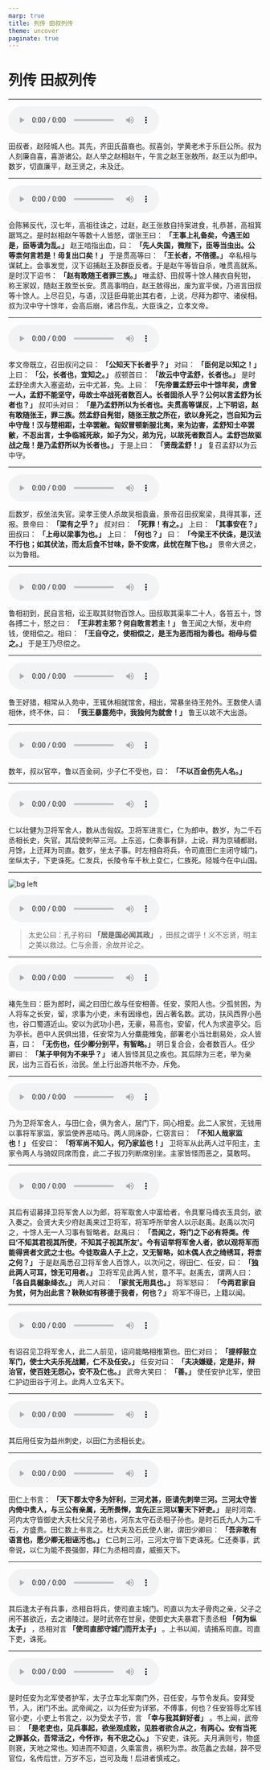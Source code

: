 ```yaml
---
marp: true
title: 列传 田叔列传
theme: uncover
paginate: true
---
```


# 列传 田叔列传

---

![](assets/audios/104/1.mp3)

田叔者，赵陉城人也。其先，齐田氏苗裔也。叔喜剑，学黄老术于乐巨公所。叔为人刻廉自喜，喜游诸公。赵人举之赵相赵午，午言之赵王张敖所，赵王以为郎中。数岁，切直廉平，赵王贤之，未及迁。

---

![](assets/audios/104/2.mp3)

会陈豨反代，汉七年，高祖往诛之，过赵，赵王张敖自持案进食，礼恭甚，高祖箕踞骂之。是时赵相赵午等数十人皆怒，谓张王曰： __「王事上礼备矣，今遇王如是，臣等请为乱。」__ 赵王啮指出血，曰： __「先人失国，微陛下，臣等当虫出。公等柰何言若是！毋复出口矣！」__ 于是贯高等曰： __「王长者，不倍德。」__ 卒私相与谋弑上。会事发觉，汉下诏捕赵王及群臣反者。于是赵午等皆自杀，唯贯高就系。是时汉下诏书： __「赵有敢随王者罪三族。」__ 唯孟舒、田叔等十馀人赭衣自髡钳，称王家奴，随赵王敖至长安。贯高事明白，赵王敖得出，废为宣平侯，乃进言田叔等十馀人。上尽召见，与语，汉廷臣毋能出其右者，上说，尽拜为郡守、诸侯相。叔为汉中守十馀年，会高后崩，诸吕作乱，大臣诛之，立孝文帝。

---

![](assets/audios/104/3.mp3)

孝文帝既立，召田叔问之曰： __「公知天下长者乎？」__ 对曰： __「臣何足以知之！」__ 上曰： __「公，长者也，宜知之。」__ 叔顿首曰： __「故云中守孟舒，长者也。」__ 是时孟舒坐虏大入塞盗劫，云中尤甚，免。上曰： __「先帝置孟舒云中十馀年矣，虏曾一人，孟舒不能坚守，毋故士卒战死者数百人。长者固杀人乎？公何以言孟舒为长者也？」__ 叔叩头对曰： __「是乃孟舒所以为长者也。夫贯高等谋反，上下明诏，赵有敢随张王，罪三族。然孟舒自髡钳，随张王敖之所在，欲以身死之，岂自知为云中守哉！汉与楚相距，士卒罢敝。匈奴冒顿新服北夷，来为边害，孟舒知士卒罢敝，不忍出言，士争临城死敌，如子为父，弟为兄，以故死者数百人。孟舒岂故驱战之哉！是乃孟舒所以为长者也。」__ 于是上曰： __「贤哉孟舒！」__ 复召孟舒以为云中守。

---

![](assets/audios/104/4.mp3)

后数岁，叔坐法失官。梁孝王使人杀故吴相袁盎，景帝召田叔案梁，具得其事，还报。景帝曰： __「梁有之乎？」__ 叔对曰： __「死罪！有之。」__ 上曰： __「其事安在？」__ 田叔曰： __「上毋以梁事为也。」__ 上曰： __「何也？」__ 曰： __「今梁王不伏诛，是汉法不行也；如其伏法，而太后食不甘味，卧不安席，此忧在陛下也。」__ 景帝大贤之，以为鲁相。

---

![](assets/audios/104/5.mp3)

鲁相初到，民自言相，讼王取其财物百馀人。田叔取其渠率二十人，各笞五十，馀各搏二十，怒之曰： __「王非若主邪？何自敢言若主！」__ 鲁王闻之大惭，发中府钱，使相偿之。相曰： __「王自夺之，使相偿之，是王为恶而相为善也。相毋与偿之。」__ 于是王乃尽偿之。

---

![](assets/audios/104/6.mp3)

鲁王好猎，相常从入苑中，王辄休相就馆舍，相出，常暴坐待王苑外。王数使人请相休，终不休，曰： __「我王暴露苑中，我独何为就舍！」__ 鲁王以故不大出游。

---

![](assets/audios/104/7.mp3)

数年，叔以官卒，鲁以百金祠，少子仁不受也，曰： __「不以百金伤先人名。」__

---

![](assets/audios/104/8.mp3)

仁以壮健为卫将军舍人，数从击匈奴。卫将军进言仁，仁为郎中。数岁，为二千石丞相长史，失官。其后使刺举三河。上东巡，仁奏事有辞，上说，拜为京辅都尉。月馀，上迁拜为司直。数岁，坐太子事。时左相自将兵，令司直田仁主闭守城门，坐纵太子，下吏诛死。仁发兵，长陵令车千秋上变仁，仁族死。陉城今在中山国。

---

![bg left](assets/images/simaqian.jpg)

![](assets/audios/104/9.mp3)

> 太史公曰：孔子称曰 __「居是国必闻其政」__ ，田叔之谓乎！义不忘贤，明主之美以救过。仁与余善，余故并论之。

---

![](assets/audios/104/10.mp3)

褚先生曰：臣为郎时，闻之曰田仁故与任安相善。任安，荥阳人也。少孤贫困，为人将车之长安，留，求事为小吏，未有因缘也，因占著名数。武功，扶风西界小邑也，谷口蜀道近山。安以为武功小邑，无豪，易高也，安留，代人为求盗亭父。后为亭长。邑中人民俱出猎，任安常为人分麋鹿雉兔，部署老小当壮剧易处，众人皆喜，曰： __「无伤也，任少卿分别平，有智略。」__ 明日复合会，会者数百人。任少卿曰： __「某子甲何为不来乎？」__ 诸人皆怪其见之疾也。其后除为三老，举为亲民，出为三百石长，治民。坐上行出游共帐不办，斥免。

---

![](assets/audios/104/11.mp3)

乃为卫将军舍人，与田仁会，俱为舍人，居门下，同心相爱。此二人家贫，无钱用以事将军家监，家监使养恶啮马。两人同床卧，仁窃言曰： __「不知人哉家监也！」__ 任安曰： __「将军尚不知人，何乃家监也！」__ 卫将军从此两人过平阳主，主家令两人与骑奴同席而食，此二子拔刀列断席别坐。主家皆怪而恶之，莫敢呵。

---

![](assets/audios/104/12.mp3)

其后有诏募择卫将军舍人以为郎，将军取舍人中富给者，令具鞌马绛衣玉具剑，欲入奏之。会贤大夫少府赵禹来过卫将军，将军呼所举舍人以示赵禹。赵禹以次问之，十馀人无一人习事有智略者。赵禹曰： __「吾闻之，将门之下必有将类。传曰‘不知其君视其所使，不知其子视其所友’。今有诏举将军舍人者，欲以观将军而能得贤者文武之士也。今徒取盎人子上之，又无智略，如木偶人衣之绮绣耳，将柰之何？」__ 于是赵禹悉召卫将军舍人百馀人，以次问之，得田仁、任安，曰： __「独此两人可耳，馀无可用者。」__ 卫将军见此两人贫，意不平。赵禹去，谓两人曰： __「各自具樾象绛衣。」__ 两人对曰： __「家贫无用具也。」__ 将军怒曰： __「今两君家自为贫，何为出此言？鞅鞅如有移德于我者，何也？」__ 将军不得已，上籍以闻。

---

![](assets/audios/104/13.mp3)

有诏召见卫将军舍人，此二人前见，诏问能略相推第也。田仁对曰； __「提桴鼓立军门，使士大夫乐死战鬬，仁不及任安。」__ 任安对曰： __「夫决嫌疑，定是非，辩治官，使百姓无怨心，安不及仁也。」__ 武帝大笑曰： __「善。」__ 使任安护北军，使田仁护边田谷于河上。此两人立名天下。

---

![](assets/audios/104/14.mp3)

其后用任安为益州刺史，以田仁为丞相长史。

---

![](assets/audios/104/15.mp3)

田仁上书言： __「天下郡太守多为奸利，三河尤甚，臣请先刺举三河。三河太守皆内倚中贵人，与三公有亲属，无所畏惮，宜先正三河以警天下奸吏。」__ 是时河南、河内太守皆御史大夫杜父兄子弟也，河东太守石丞相子孙也。是时石氏九人为二千石，方盛贵。田仁数上书言之。杜大夫及石氏使人谢，谓田少卿曰： __「吾非敢有语言也，愿少卿无相诬污也。」__ 仁已刺三河，三河太守皆下吏诛死。仁还奏事，武帝说，以仁为能不畏强御，拜仁为丞相司直，威振天下。

---

![](assets/audios/104/16.mp3)

其后逢太子有兵事，丞相自将兵，使司直主城门。司直以为太子骨肉之亲，父子之闲不甚欲近，去之诸陵过。是时武帝在甘泉，使御史大夫暴君下责丞相 __「何为纵太子」__ ，丞相对言 __「使司直部守城门而开太子」__ 。上书以闻，请捕系司直。司直下吏，诛死。

---

![](assets/audios/104/17.mp3)

是时任安为北军使者护军，太子立车北军南门外，召任安，与节令发兵。安拜受节，入，闭门不出。武帝闻之，以为任安为详邪，不傅事，何也？任安笞辱北军钱官小吏，小吏上书言之，以为受太子节，言 __「幸与我其鲜好者」__ 。书上闻，武帝曰： __「是老吏也，见兵事起，欲坐观成败，见胜者欲合从之，有两心。安有当死之罪甚众，吾常活之，今怀诈，有不忠之心。」__ 下安吏，诛死。夫月满则亏，物盛则衰，天地之常也。知进而不知退，久乘富贵，祸积为祟。故范蠡之去越，辞不受官位，名传后世，万岁不忘，岂可及哉！后进者慎戒之。
